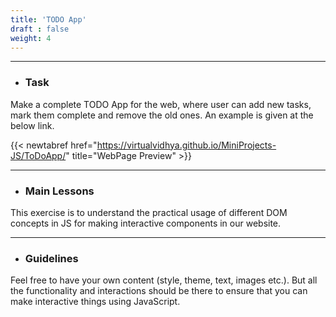 ```yaml
---
title: 'TODO App'
draft : false
weight: 4
---
```


---

- ### Task

Make a complete TODO App for the web, where user can add new tasks, mark them complete and remove the old ones. 
An example is given at the below link. 

{{< newtabref  href="https://virtualvidhya.github.io/MiniProjects-JS/ToDoApp/" title="WebPage Preview" >}}

---

- ### Main Lessons

This exercise is to understand the practical usage of different DOM concepts in JS for making interactive components in our website.

---

- ### Guidelines

Feel free to have your own content (style, theme, text, images etc.). But all the functionality and interactions should be there to ensure that you can make interactive
things using JavaScript.
